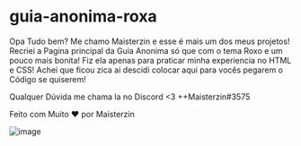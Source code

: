 # guia-anonima-roxa
Opa Tudo bem? Me chamo Maisterzin e esse é mais um dos meus projetos! Recriei a Pagina principal da Guia Anonima só que com o tema Roxo e um pouco mais bonita!
Fiz ela apenas para praticar minha experiencia no HTML e CSS! Achei que ficou zica ai descidi colocar aqui para vocês pegarem o Código se quiserem!

Qualquer Dúvida me chama la no Discord <3 ++Maisterzin#3575

Feito com Muito ❤️ por Maisterzin

![image](https://user-images.githubusercontent.com/88456936/213947207-43e984ff-75a9-4217-8367-d90d5bcd3f22.png)
